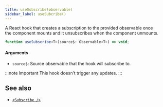 ```yaml
---
title: useSubscribe(observable)
sidebar_label: useSubcribe()
---
```


A React hook that creates a subscription to the provided observable once the
component mounts and it unsubscribes when the component unmounts.

```ts
function useSubscribe<T>(source$: Observable<T>) => void;
```

#### Arguments

- `source$`: Source observable that the hook will subscribe to.

:::note Important
This hook doesn't trigger any updates.
:::

## See also

* [`<Subscribe />`](subscribe)
